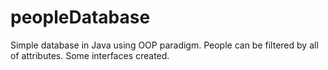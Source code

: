 # peopleDatabase
Simple database in Java using OOP paradigm. People can be filtered by all of attributes. Some interfaces created.
